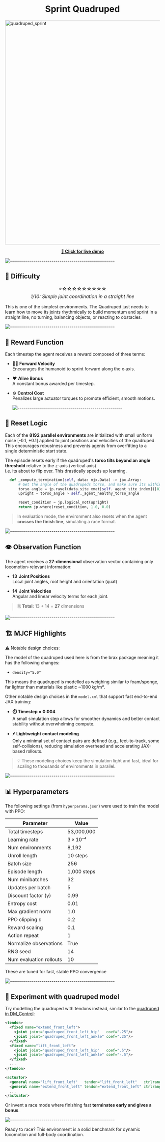<div align="center">
  <h1>Sprint Quadruped</h1>
</div>

<img width="1818" height="730" alt="quadruped_sprint" src="https://github.com/user-attachments/assets/fd9a904c-7bb6-47ca-b4ae-ce2dfd81cf9d" />

<br/>

<p align="center">
  <a href="https://i1cps.github.io/Sports-Hub-Website/"><strong>🔗 Click for live demo </strong></a>
</p>

![-----------------------------------------------------](https://raw.githubusercontent.com/andreasbm/readme/master/assets/lines/aqua.png)

## 🧩 Difficulty

<p align="center" style="font-size:1.1em">
⭐☆☆☆☆☆☆☆☆☆<br/>
<em>1/10: Simple joint coordination in a straight line</em>
</p>

This is one of the simplest environments. The Quadruped just needs to learn how to move its joints rhythmically to build momentum and sprint in a straight line, no turning, balancing objects, or reacting to obstacles.

![-----------------------------------------------------](https://raw.githubusercontent.com/andreasbm/readme/master/assets/lines/aqua.png)

## 🧮 Reward Function


Each timestep the agent receives a reward composed of three terms:

- 🏃‍♂️ **Forward Velocity**  
  Encourages the humanoid to sprint forward along the x‑axis.

- ❤️ **Alive Bonus**  
  A constant bonus awarded per timestep.
  
- ⚙️ **Control Cost**  
  Penalizes large actuator torques to promote efficient, smooth motions.

  ![-----------------------------------------------------](https://raw.githubusercontent.com/andreasbm/readme/master/assets/lines/aqua.png)

## 🔁 Reset Logic

Each of the **8192 parallel environments** are initialized with small uniform noise [-0.1, +0.1] applied to joint positions and velocities of the quadruped. This encourages robustness and prevents agents from overfitting to a single deterministic start state.

The episode resets early if the quadruped's **torso tilts beyond an angle threshold** relative to the z-axis (vertical axis)   
i.e. its about to flip over. This drastically speeds up learning.

```python
  def _compute_termination(self, data: mjx.Data) -> jax.Array:
      # Get the angle of the quadrupeds torso, and make sure its within the angle limit
      torso_angle = jp.ravel(data.site_xmat[self._agent_site_index])[8]
      upright = torso_angle > self._agent_healthy_torso_angle

      reset_condition = jp.logical_not(upright)
      return jp.where(reset_condition, 1.0, 0.0)
```

> In evaluation mode, the environment also resets when the agent **crosses the finish line**, simulating a race format.

![-----------------------------------------------------](https://raw.githubusercontent.com/andreasbm/readme/master/assets/lines/aqua.png)

## 👁 Observation Function

The agent receives a **27‑dimensional** observation vector containing only locomotion-relevant information:

- **13  Joint Positions**   
  Local joint angles, root height and orientation (quat)

- **14  Joint Velocities**  
  Angular and linear velocity terms for each joint.

> 🗒️ **Total:** 13 + 14 = **27** dimensions

![-----------------------------------------------------](https://raw.githubusercontent.com/andreasbm/readme/master/assets/lines/aqua.png)

## 🏗️ MJCF Highlights

⚠️ Notable design choices:

The model of the quadruped used here is from the brax package meaning it has the following changes:
  - `density="5.0"`

This means the quadruped is modelled as weighing similar to foam/sponge, far lighter than materials like plastic ~1000 kg/m³.

Other notable design choices in the `model.xml` that support fast end-to-end JAX training:
- **⏱️ Timestep = 0.004**  
  A small simulation step allows for smoother dynamics and better contact stability without overwhelming compute.

- **⚡ Lightweight contact modeling**  
  Only a minimal set of contact pairs are defined (e.g., feet-to-track, some self-collisions), reducing simulation overhead and accelerating JAX-based rollouts.

> 💡 These modeling choices keep the simulation light and fast, ideal for scaling to thousands of environments in parallel.

![-----------------------------------------------------](https://raw.githubusercontent.com/andreasbm/readme/master/assets/lines/aqua.png)


## 📊 Hyperparameters

The following settings (from `hyperparams.json`) were used to train the model with PPO:

| Parameter               | Value       |
| ----------------------- | ----------- |
| Total timesteps         | 53,000,000  |
| Learning rate           | 3 × 10⁻⁴    |
| Num environments        | 8,192       |
| Unroll length           | 10 steps    |
| Batch size              | 256         |
| Episode length          | 1,000 steps |
| Num minibatches         | 32          |
| Updates per batch       | 5           |
| Discount factor (γ)     | 0.99        |
| Entropy cost            | 0.01        |
| Max gradient norm       | 1.0         |
| PPO clipping ε          | 0.2         |
| Reward scaling          | 0.1         |
| Action repeat           | 1           |
| Normalize observations  | True        |
| RNG seed                | 14          |
| Num evaluation rollouts | 10          |

These are tuned for fast, stable PPO convergence

![-----------------------------------------------------](https://raw.githubusercontent.com/andreasbm/readme/master/assets/lines/aqua.png)

## 🧪 Experiment with quadruped model

Try modelling the quadruped with tendons instead, similar to the [quadruped in DM_Control](https://github.com/google-deepmind/dm_control/blob/ad0e00871ae3b1801faa3c64c9adc85d818ac06d/dm_control/suite/quadruped.xml#L208):

```xml
<tendon>
  <fixed name="extend_front_left">
    <joint joint="quadruped_front_left_hip"   coef=".25"/>
    <joint joint="quadruped_front_left_ankle" coef=".25"/>
  </fixed>
  <fixed name="lift_front_left">
    <joint joint="quadruped_front_left_hip"   coef=".5"/>
    <joint joint="quadruped_front_left_ankle" coef="-.5"/>
  </fixed>
  ...
</tendon>

<actuator>
  <general name="lift_front_left"   tendon="lift_front_left"   ctrlrange="-1.0 1.0"/>
  <general name="extend_front_left" tendon="extend_front_left" ctrlrange="-1.0 1.0"/>
  ...
</actuator>
```

Or invent a race mode where finishing fast **terminates early and gives a bonus**.



![-----------------------------------------------------](https://raw.githubusercontent.com/andreasbm/readme/master/assets/lines/aqua.png)

Ready to race? This environment is a solid benchmark for dynamic locomotion and full-body coordination.



